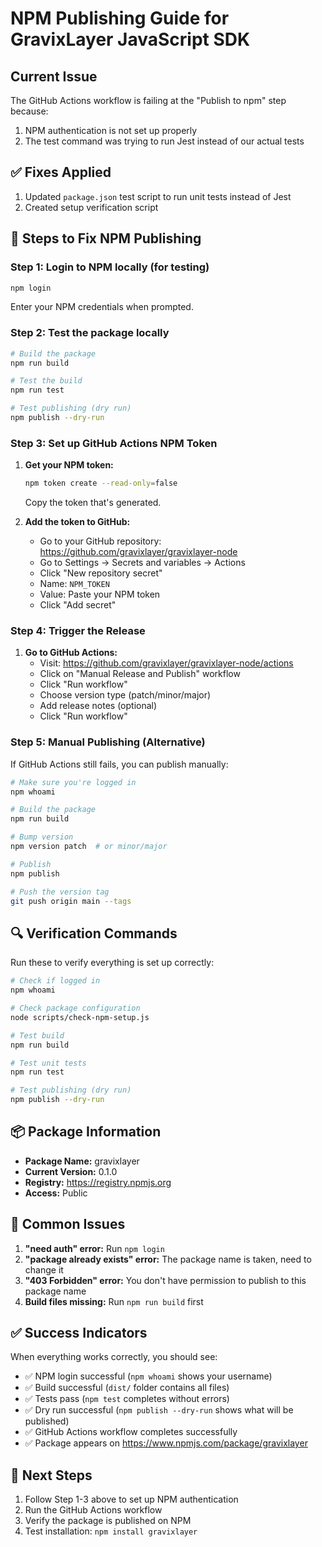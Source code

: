 # NPM Publishing Guide for GravixLayer JavaScript SDK

## Current Issue
The GitHub Actions workflow is failing at the "Publish to npm" step because:
1. NPM authentication is not set up properly
2. The test command was trying to run Jest instead of our actual tests

## ✅ Fixes Applied
1. Updated `package.json` test script to run unit tests instead of Jest
2. Created setup verification script

## 🔧 Steps to Fix NPM Publishing

### Step 1: Login to NPM locally (for testing)
```bash
npm login
```
Enter your NPM credentials when prompted.

### Step 2: Test the package locally
```bash
# Build the package
npm run build

# Test the build
npm run test

# Test publishing (dry run)
npm publish --dry-run
```

### Step 3: Set up GitHub Actions NPM Token

1. **Get your NPM token:**
   ```bash
   npm token create --read-only=false
   ```
   Copy the token that's generated.

2. **Add the token to GitHub:**
   - Go to your GitHub repository: https://github.com/gravixlayer/gravixlayer-node
   - Go to Settings → Secrets and variables → Actions
   - Click "New repository secret"
   - Name: `NPM_TOKEN`
   - Value: Paste your NPM token
   - Click "Add secret"

### Step 4: Trigger the Release

1. **Go to GitHub Actions:**
   - Visit: https://github.com/gravixlayer/gravixlayer-node/actions
   - Click on "Manual Release and Publish" workflow
   - Click "Run workflow"
   - Choose version type (patch/minor/major)
   - Add release notes (optional)
   - Click "Run workflow"

### Step 5: Manual Publishing (Alternative)

If GitHub Actions still fails, you can publish manually:

```bash
# Make sure you're logged in
npm whoami

# Build the package
npm run build

# Bump version
npm version patch  # or minor/major

# Publish
npm publish

# Push the version tag
git push origin main --tags
```

## 🔍 Verification Commands

Run these to verify everything is set up correctly:

```bash
# Check if logged in
npm whoami

# Check package configuration
node scripts/check-npm-setup.js

# Test build
npm run build

# Test unit tests
npm run test

# Test publishing (dry run)
npm publish --dry-run
```

## 📦 Package Information

- **Package Name:** gravixlayer
- **Current Version:** 0.1.0
- **Registry:** https://registry.npmjs.org
- **Access:** Public

## 🚨 Common Issues

1. **"need auth" error:** Run `npm login`
2. **"package already exists" error:** The package name is taken, need to change it
3. **"403 Forbidden" error:** You don't have permission to publish to this package name
4. **Build files missing:** Run `npm run build` first

## ✅ Success Indicators

When everything works correctly, you should see:
- ✅ NPM login successful (`npm whoami` shows your username)
- ✅ Build successful (`dist/` folder contains all files)
- ✅ Tests pass (`npm test` completes without errors)
- ✅ Dry run successful (`npm publish --dry-run` shows what will be published)
- ✅ GitHub Actions workflow completes successfully
- ✅ Package appears on https://www.npmjs.com/package/gravixlayer

## 🎯 Next Steps

1. Follow Step 1-3 above to set up NPM authentication
2. Run the GitHub Actions workflow
3. Verify the package is published on NPM
4. Test installation: `npm install gravixlayer`
